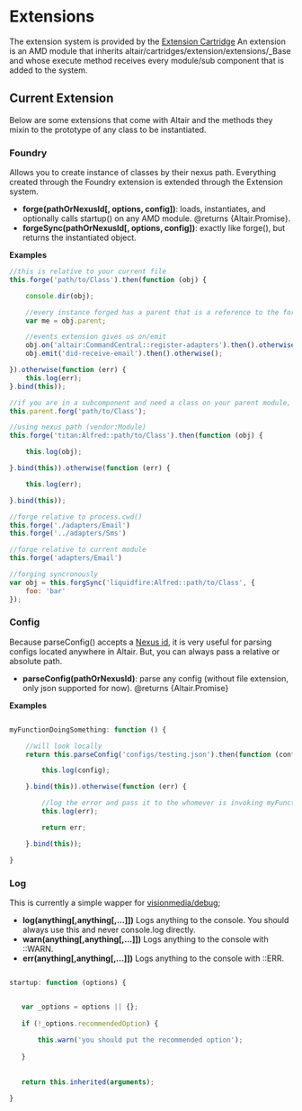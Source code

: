 # Extensions
The extension system is provided by the [Extension Cartridge](../core/lib/altair/cartridges/extension/README.md)
An extension is an AMD module that inherits altair/cartridges/extension/extensions/_Base and whose execute method receives every
module/sub component that is added to the system.

## Current Extension
Below are some extensions that come with Altair and the methods they mixin to the prototype of any class to be instantiated.

### Foundry
Allows you to create instance of classes by their nexus path. Everything created through the Foundry extension is
extended through the Extension system.

 - **forge(pathOrNexusId[, options, config])**: loads, instantiates, and optionally calls startup() on any AMD module. @returns {Altair.Promise}.
 - **forgeSync(pathOrNexusId[, options, config])**: exactly like forge(), but returns the instantiated object.

**Examples**
```js
//this is relative to your current file
this.forge('path/to/Class').then(function (obj) {

    console.dir(obj);

    //every instance forged has a parent that is a reference to the forger
    var me = obj.parent;

    //events extension gives us on/emit
    obj.on('altair:CommandCentral::register-adapters').then().otherwise();
    obj.emit('did-receive-email').then().otherwise();

}).otherwise(function (err) {
    this.log(err);
}.bind(this));

//if you are in a subcomponent and need a class on your parent module, DO NOT USE: this.forge('../path/to/class')
this.parent.forg('path/to/Class');

//using nexus path (vendor:Module)
this.forge('titan:Alfred::path/to/Class').then(function (obj) {

    this.log(obj);

}.bind(this)).otherwise(function (err) {

    this.log(err);

}.bind(this));

//forge relative to process.cwd()
this.forge('./adapters/Email')
this.forge('../adapters/Sms')

//forge relative to current module
this.forge('adapters/Email')

//forging syncronously
var obj = this.forgSync('liquidfire:Alfred::path/to/Class', {
    foo: 'bar'
});

```

### Config
Because parseConfig() accepts a [Nexus id](terms.md), it is very useful for parsing configs located anywhere in Altair.
But, you can always pass a relative or absolute path.

 - **parseConfig(pathOrNexusId)**: parse any config (without file extension, only json supported for now). @returns {Altair.Promise}

**Examples**
```js

myFunctionDoingSomething: function () {

    //will look locally
    return this.parseConfig('configs/testing.json').then(function (config) {

        this.log(config);

    }.bind(this)).otherwise(function (err) {

        //log the error and pass it to the whomever is invoking myFunctionDoingSomething().then(...)
        this.log(err);

        return err;

    }.bind(this));

}

```

### Log
This is currently a simple wapper for [visionmedia/debug](https://github.com/visionmedia/debug);

 - **log(anything[,anything[,...]])** Logs anything to the console. You should always use this and never console.log directly.
 - **warn(anything[,anything[,...]])** Logs anything to the console with ::WARN.
 - **err(anything[,anything[,...]])** Logs anything to the console with ::ERR.
 
 
 ```js
 
 startup: function (options) {
 
 
    var _options = options || {};
    
    if (!_options.recommendedOption) {
    
        this.warn('you should put the recommended option');
    
    }
    
    
    return this.inherited(arguments);
 
 }
 
 
 ```

